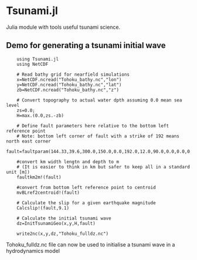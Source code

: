 # Tsunami.jl
Julia module with tools useful tsunami science.

## Demo for generating a tsunami initial wave
        
        using Tsunami.jl
        using NetCDF
        
        # Read bathy grid for nearfield simulations
        x=NetCDF.ncread("Tohoku_bathy.nc","lon")
        y=NetCDF.ncread("Tohoku_bathy.nc","lat")
        zb=NetCDF.ncread("Tohoku_bathy.nc","z")
        
        # Convert topography to actual water dpth assuming 0.0 mean sea level
        zs=0.0;
        H=max.(0.0,zs.-zb)

        # Define fault parameters here relative to the bottom left reference point
        # Note: bottom left corner of fault with a strike of 192 means north east corner
        fault=faultparam(144.33,39.6,300.0,150.0,0.0,192.0,12.0,90.0,0.0,0.0,0.0);

        #convert km width lengtn and depth to m
        # (It is easier to think in km but safer to keep all in a standard unit [m])
        faultkm2m!(fault)

        #convert from bottom left reference point to centroid
        mvBLref2centroid!(fault)

        # Calculate the slip for a given earthquake magnitude
        Calcslip!(fault,9.1)

        # Calculate the initial tsunami wave
        dz=InitTsunamiGeo(x,y,H,fault)

        write2nc(x,y,dz,"Tohoku_fulldz.nc")
        
 Tohoku_fulldz.nc file can now be used to initialise a tsunami wave in a hydrodynamics model 

        
